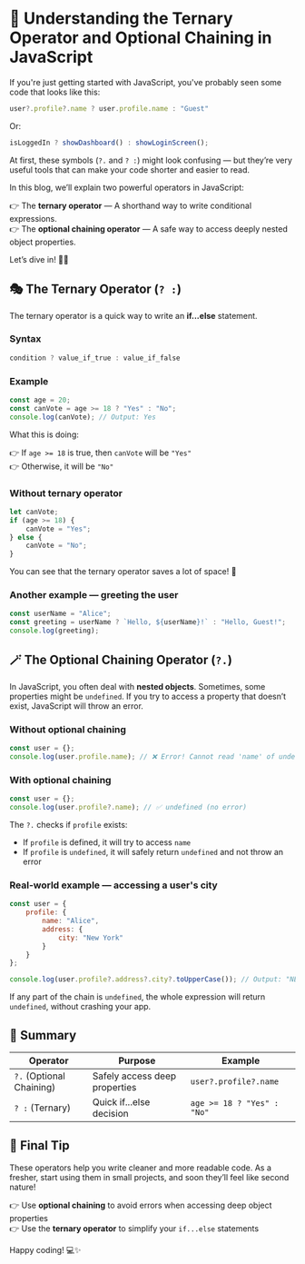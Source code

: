 
# 🚀 Understanding the Ternary Operator and Optional Chaining in JavaScript

If you're just getting started with JavaScript, you've probably seen some code that looks like this:

```javascript
user?.profile?.name ? user.profile.name : "Guest"
```

Or:

```javascript
isLoggedIn ? showDashboard() : showLoginScreen();
```

At first, these symbols (`?.` and `? :`) might look confusing — but they’re very useful tools that can make your code shorter and easier to read.

In this blog, we’ll explain two powerful operators in JavaScript:

👉 The **ternary operator** — A shorthand way to write conditional expressions.  
👉 The **optional chaining operator** — A safe way to access deeply nested object properties.

Let’s dive in! 🏊‍♂️

## 🎭 The Ternary Operator (`? :`)

The ternary operator is a quick way to write an **if...else** statement.

### Syntax

```javascript
condition ? value_if_true : value_if_false
```

### Example

```javascript
const age = 20;
const canVote = age >= 18 ? "Yes" : "No";
console.log(canVote); // Output: Yes
```

What this is doing:

👉 If `age >= 18` is true, then `canVote` will be `"Yes"`  
👉 Otherwise, it will be `"No"`

### Without ternary operator

```javascript
let canVote;
if (age >= 18) {
    canVote = "Yes";
} else {
    canVote = "No";
}
```

You can see that the ternary operator saves a lot of space! 🚀

### Another example — greeting the user

```javascript
const userName = "Alice";
const greeting = userName ? `Hello, ${userName}!` : "Hello, Guest!";
console.log(greeting);
```

## 🪄 The Optional Chaining Operator (`?.`)

In JavaScript, you often deal with **nested objects**. Sometimes, some properties might be `undefined`. If you try to access a property that doesn’t exist, JavaScript will throw an error.

### Without optional chaining

```javascript
const user = {};
console.log(user.profile.name); // ❌ Error! Cannot read 'name' of undefined
```

### With optional chaining

```javascript
const user = {};
console.log(user.profile?.name); // ✅ undefined (no error)
```

The `?.` checks if `profile` exists:

- If `profile` is defined, it will try to access `name`
- If `profile` is `undefined`, it will safely return `undefined` and not throw an error

### Real-world example — accessing a user's city

```javascript
const user = {
    profile: {
        name: "Alice",
        address: {
            city: "New York"
        }
    }
};

console.log(user.profile?.address?.city?.toUpperCase()); // Output: "NEW YORK"
```

If any part of the chain is `undefined`, the whole expression will return `undefined`, without crashing your app.

## 🚀 Summary

| Operator | Purpose | Example |
|----------|---------|---------|
| `?.` (Optional Chaining) | Safely access deep properties | `user?.profile?.name` |
| `? :` (Ternary) | Quick if...else decision | `age >= 18 ? "Yes" : "No"` |

## 🎁 Final Tip

These operators help you write cleaner and more readable code. As a fresher, start using them in small projects, and soon they’ll feel like second nature!

👉 Use **optional chaining** to avoid errors when accessing deep object properties  
👉 Use the **ternary operator** to simplify your `if...else` statements

Happy coding! 💻✨
